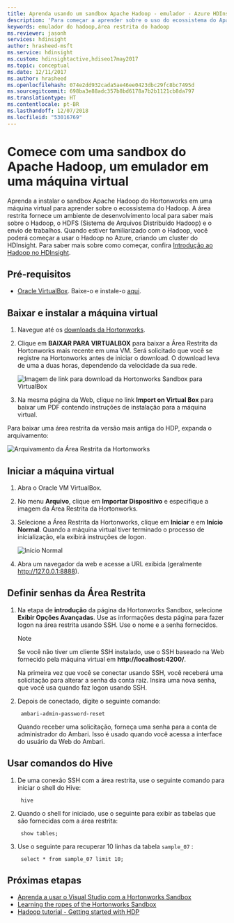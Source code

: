 ```yaml
---
title: Aprenda usando um sandbox Apache Hadoop - emulador - Azure HDInsight
description: 'Para começar a aprender sobre o uso do ecossistema do Apache Hadoop, você pode configurar um sandbox do Hadoop a partir do Hortonworks em uma máquina virtual do Azure. '
keywords: emulador do hadoop,área restrita do hadoop
ms.reviewer: jasonh
services: hdinsight
author: hrasheed-msft
ms.service: hdinsight
ms.custom: hdinsightactive,hdiseo17may2017
ms.topic: conceptual
ms.date: 12/11/2017
ms.author: hrasheed
ms.openlocfilehash: 074e2dd932cada5ae46ee0423dbc29fc8bc7495d
ms.sourcegitcommit: 698ba3e88adc357b8bd6178a7b2b1121cb8da797
ms.translationtype: HT
ms.contentlocale: pt-BR
ms.lasthandoff: 12/07/2018
ms.locfileid: "53016769"
---
```

# <a name="get-started-with-a-apache-hadoop-sandbox-an-emulator-on-a-virtual-machine"></a>Comece com uma sandbox do Apache Hadoop, um emulador em uma máquina virtual

Aprenda a instalar o sandbox Apache Hadoop do Hortonworks em uma máquina virtual para aprender sobre o ecossistema do Hadoop. A área restrita fornece um ambiente de desenvolvimento local para saber mais sobre o Hadoop, o HDFS (Sistema de Arquivos Distribuído Hadoop) e o envio de trabalhos. Quando estiver familiarizado com o Hadoop, você poderá começar a usar o Hadoop no Azure, criando um cluster do HDInsight. Para saber mais sobre como começar, confira [Introdução ao Hadoop no HDInsight](apache-hadoop-linux-tutorial-get-started.md).

## <a name="prerequisites"></a>Pré-requisitos
* [Oracle VirtualBox](https://www.virtualbox.org/). Baixe-o e instale-o [aqui](https://www.virtualbox.org/wiki/Downloads).



## <a name="download-and-install-the-virtual-machine"></a>Baixar e instalar a máquina virtual
1. Navegue até os [downloads da Hortonworks](https://hortonworks.com/downloads/#sandbox).

2. Clique em **BAIXAR PARA VIRTUALBOX** para baixar a Área Restrita da Hortonworks mais recente em uma VM. Será solicitado que você se registre na Hortonworks antes de iniciar o download. O download leva de uma a duas horas, dependendo da velocidade da sua rede.
   
    ![Imagem de link para download da Hortonworks Sandbox para VirtualBox](./media/apache-hadoop-emulator-get-started/download-sandbox.png)
3. Na mesma página da Web, clique no link **Import on Virtual Box** para baixar um PDF contendo instruções de instalação para a máquina virtual.

Para baixar uma área restrita da versão mais antiga do HDP, expanda o arquivamento:

![Arquivamento da Área Restrita da Hortonworks](./media/apache-hadoop-emulator-get-started/hortonworks-sandbox-archive.png)


## <a name="start-the-virtual-machine"></a>Iniciar a máquina virtual

1. Abra o Oracle VM VirtualBox.
2. No menu **Arquivo**, clique em **Importar Dispositivo** e especifique a imagem da Área Restrita da Hortonworks.
1. Selecione a Área Restrita da Hortonworks, clique em **Iniciar** e em **Início Normal**. Quando a máquina virtual tiver terminado o processo de inicialização, ela exibirá instruções de logon.
   
    ![Início Normal](./media/apache-hadoop-emulator-get-started/normal-start.png)
2. Abra um navegador da web e acesse a URL exibida (geralmente http://127.0.0.1:8888).

## <a name="set-sandbox-passwords"></a>Definir senhas da Área Restrita

1. Na etapa de **introdução** da página da Hortonworks Sandbox, selecione **Exibir Opções Avançadas**. Use as informações desta página para fazer logon na área restrita usando SSH. Use o nome e a senha fornecidos.
   
   > [!NOTE]
   > Se você não tiver um cliente SSH instalado, use o SSH baseado na Web fornecido pela máquina virtual em **http://localhost:4200/**.
   > 
   
    Na primeira vez que você se conectar usando SSH, você receberá uma solicitação para alterar a senha da conta raiz. Insira uma nova senha, que você usa quando faz logon usando SSH.

2. Depois de conectado, digite o seguinte comando:
   
        ambari-admin-password-reset
   
    Quando receber uma solicitação, forneça uma senha para a conta de administrador do Ambari. Isso é usado quando você acessa a interface do usuário da Web do Ambari.

## <a name="use-hive-commands"></a>Usar comandos do Hive

1. De uma conexão SSH com a área restrita, use o seguinte comando para iniciar o shell do Hive:
   
        hive
2. Quando o shell for iniciado, use o seguinte para exibir as tabelas que são fornecidas com a área restrita:
   
        show tables;
3. Use o seguinte para recuperar 10 linhas da tabela `sample_07` :
   
        select * from sample_07 limit 10;

## <a name="next-steps"></a>Próximas etapas
* [Aprenda a usar o Visual Studio com a Hortonworks Sandbox](../hdinsight-hadoop-emulator-visual-studio.md)
* [Learning the ropes of the Hortonworks Sandbox](https://hortonworks.com/hadoop-tutorial/learning-the-ropes-of-the-hortonworks-sandbox/)
* [Hadoop tutorial - Getting started with HDP](https://hortonworks.com/hadoop-tutorial/hello-world-an-introduction-to-hadoop-hcatalog-hive-and-pig/)

